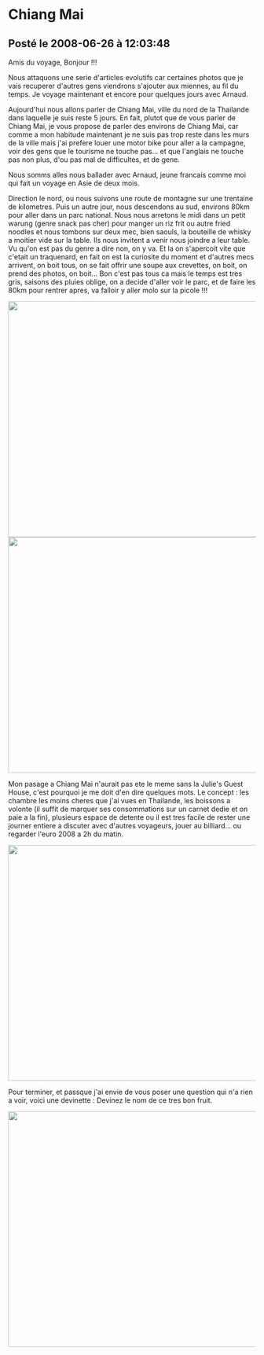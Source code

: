 # Chiang Mai
## Posté le 2008-06-26 à 12:03:48

<p>Amis du voyage, Bonjour !!!

Nous attaquons une serie d'articles evolutifs car certaines photos que je vais recuperer d'autres gens viendrons s'ajouter aux miennes, au fil du temps. Je voyage maintenant et encore pour quelques jours avec Arnaud.

Aujourd'hui nous allons parler de Chiang Mai, ville du nord de la Thailande dans laquelle je suis reste 5 jours. En fait, plutot que de vous parler de Chiang Mai, je vous propose de parler des environs de Chiang Mai, car comme a mon habitude maintenant je ne suis pas trop reste dans les murs de la ville mais j'ai prefere louer une motor bike pour aller a la campagne, voir des gens que le tourisme ne touche pas... et que l'anglais ne touche pas non plus, d'ou pas mal de difficultes, et de gene.

Nous somms alles nous ballader avec Arnaud, jeune francais comme moi qui fait un voyage en Asie de deux mois.

Direction le nord, ou nous suivons une route de montagne sur une trentaine de kilometres. Puis un autre jour, nous descendons au sud, environs 80km pour aller dans un parc national. Nous nous arretons le midi dans un petit warung (genre snack pas cher) pour manger un riz frit ou autre fried noodles et nous tombons sur deux mec, bien saouls, la bouteille de whisky a moitier vide sur la table. Ils nous invitent a venir nous joindre a leur table. Vu qu'on est pas du genre a dire non, on y va. Et la on s'apercoit vite que c'etait un traquenard, en fait on est la curiosite du moment et d'autres mecs arrivent, on boit tous, on se fait offrir une soupe aux crevettes, on boit, on prend des photos, on boit... Bon c'est pas tous ca mais le temps est tres gris, saisons des pluies oblige, on a decide d'aller voir le parc, et de faire les 80km pour rentrer apres, va falloir y aller molo sur la picole !!!&nbsp;

<img src="http://dud.didoum.free.fr/picsengine/pictures/large/1214286196a5oS.jpg" alt="" width="640" height="480" />

<img src="http://dud.didoum.free.fr/picsengine/pictures/large/1214286184dsFU.jpg" alt="" width="640" height="480" />

Mon pasage a Chiang Mai n'aurait pas ete le meme sans la Julie's Guest House, c'est pourquoi je me doit d'en dire quelques mots. Le concept : les chambre les moins cheres que j'ai vues en Thailande, les boissons a volonte (il suffit de marquer ses consommations sur un carnet dedie et on paie a la fin), plusieurs espace de detente ou il est tres facile de rester une journer entiere a discuter avec d'autres voyageurs, jouer au billiard... ou regarder l'euro 2008 a 2h du matin.&nbsp;

<img src="http://dud.didoum.free.fr/picsengine/pictures/large/1214471834JD3r.jpg" alt="" width="640" height="480" />

Pour terminer, et passque j'ai envie de vous poser une question qui n'a rien a voir, voici une devinette : Devinez le nom de ce tres bon fruit.&nbsp;

<img src="http://dud.didoum.free.fr/picsengine/pictures/large/1214471825EGhM.jpg" alt="" width="640" height="480" />&nbsp;</p>
